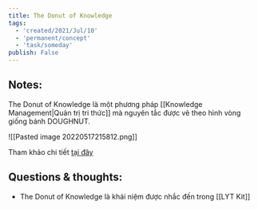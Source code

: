 ```yaml
---
title: The Donut of Knowledge
tags:
  - 'created/2021/Jul/10'
  - 'permanent/concept'
  - 'task/someday'
publish: False
---
```

## Notes:
The Donut of Knowledge là một phương pháp [[Knowledge Management|Quản trị tri thức]] mà nguyên tắc được vẽ theo hình vòng giống bánh DOUGHNUT.

![[Pasted image 20220517215812.png]]

Tham khảo chi tiết [tại đây](https://iveybusinessjournal.com/publication/knowledge-management-as-a-doughnut/) 

## Questions & thoughts:
- The Donut of Knowledge là khái niệm được nhắc đến trong [[LYT Kit]]

